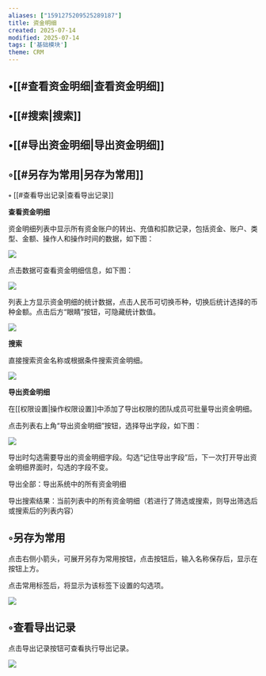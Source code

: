 ```yaml
---
aliases: ["1591275209525289187"]
title: 资金明细
created: 2025-07-14
modified: 2025-07-14
tags: ['基础模块']
theme: CRM
---
```


## •[[#查看资金明细|查看资金明细]]

## •[[#搜索|搜索]]

## •[[#导出资金明细|导出资金明细]]

## ◦[[#另存为常用|另存为常用]]

**◦** [[#查看导出记录|查看导出记录]]

**查看资金明细**

资金明细列表中显示所有资金账户的转出、充值和扣款记录，包括资金、账户、类型、金额、操作人和操作时间的数据，如下图：

![](d724a1154ba1766adbab71c83792e556.jpg)

点击数据可查看资金明细信息，如下图：

![](ffba7c9ca9ccd7e17cac18d907bb6cb5.jpg)

列表上方显示资金明细的统计数据，点击人民币可切换币种，切换后统计选择的币种金额。点击后方“眼睛”按钮，可隐藏统计数值。

![](2e153de679d0ebbb773076dcc1e73f7d.jpg)

**搜索**

直接搜索资金名称或根据条件搜索资金明细。

![](9df454397c573724602d02ee0ebfdf53.jpg)

**导出资金明细**

在[[权限设置|操作权限设置]]中添加了导出权限的团队成员可批量导出资金明细。

点击列表右上角“导出资金明细”按钮，选择导出字段，如下图：

![](52739687b356155ef788aae29c9821ae.jpg)

导出时勾选需要导出的资金明细字段。勾选“记住导出字段”后，下一次打开导出资金明细界面时，勾选的字段不变。

导出全部：导出系统中的所有资金明细

导出搜索结果：当前列表中的所有资金明细（若进行了筛选或搜索，则导出筛选后或搜索后的列表内容）

## ◦另存为常用

点击右侧小箭头，可展开另存为常用按钮，点击按钮后，输入名称保存后，显示在按钮上方。

点击常用标签后，将显示为该标签下设置的勾选项。

![](8ed87e253e2676b9c51870ff1f7583eb.jpg)

## ◦查看导出记录

点击导出记录按钮可查看执行导出记录。

![](a1248a6bc52267e6b78804942a7ed192.jpg)